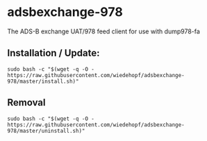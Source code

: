 # adsbexchange-978
The ADS-B exchange UAT/978 feed client for use with dump978-fa


## Installation / Update:

```
sudo bash -c "$(wget -q -O - https://raw.githubusercontent.com/wiedehopf/adsbexchange-978/master/install.sh)"
```

## Removal

```
sudo bash -c "$(wget -q -O - https://raw.githubusercontent.com/wiedehopf/adsbexchange-978/master/uninstall.sh)"
```
